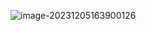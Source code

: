 ![image-20231205163900126](C:\Users\jjjjjjava\Nutstore\1\我的坚果云\typora\_pic_\image-20231205163900126.png)
